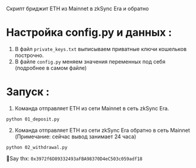 Скрипт бриджит ETH из Mainnet в zkSync Era и обратно

# Настройка config.py и данных :
1. В файл `private_keys.txt` выписываем приватные ключи кошельков построчно.
2. В файле `config.py` меняем значения переменных под себя (подробнее в самом файле)

# Запуск :
1. Команда отправляет ETH из сети Mainnet в сеть zkSync Era.
```
python 01_deposit.py
``` 
2. Команда отправляет ETH из сети zkSync Era обратно в сеть Mainnet (Примечание: сейчас вывод занимает 24 часа)
```
python 02_withdrawal.py
```



🤝Say thx: `0x3972f6D89332493aFBA98370D4eC503c059adf18`
